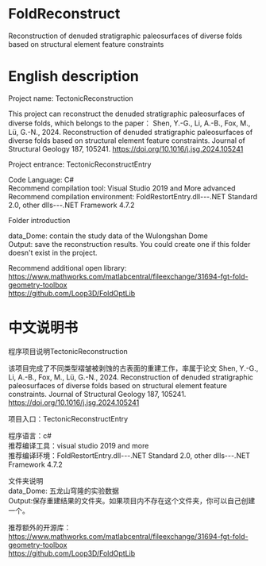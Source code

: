 # FoldReconstruct
Reconstruction of denuded stratigraphic paleosurfaces of diverse folds based on structural element feature constraints

# English description
Project name: TectonicReconstruction

This project can reconstruct the denuded stratigraphic paleosurfaces of diverse folds, which belongs to the paper：
Shen, Y.-G., Li, A.-B., Fox, M., Lü, G.-N., 2024. Reconstruction of denuded stratigraphic paleosurfaces of diverse folds based on structural element feature constraints. Journal of Structural Geology 187, 105241. https://doi.org/10.1016/j.jsg.2024.105241


Project entrance: TectonicReconstructEntry  

Code Language: C#  
Recommend compilation tool: Visual Studio 2019 and More advanced  
Recommend compilation environment: FoldRestortEntry.dll---.NET Standard 2.0, other dlls---.NET Framework 4.7.2  

Folder introduction

data_Dome: contain the study data of the Wulongshan Dome  
Output: save the reconstruction results. You could create one if this folder doesn't exist in the project.  

Recommend additional open library:
https://www.mathworks.com/matlabcentral/fileexchange/31694-fgt-fold-geometry-toolbox  
https://github.com/Loop3D/FoldOptLib  


# 中文说明书

程序项目说明TectonicReconstruction

该项目完成了不同类型褶皱被剥蚀的古表面的重建工作，率属于论文
Shen, Y.-G., Li, A.-B., Fox, M., Lü, G.-N., 2024. Reconstruction of denuded stratigraphic paleosurfaces of diverse folds based on structural element feature constraints. Journal of Structural Geology 187, 105241. https://doi.org/10.1016/j.jsg.2024.105241


项目入口：TectonicReconstructEntry

程序语言：c#  
推荐编译工具：visual studio 2019 and more  
推荐编译环境：FoldRestortEntry.dll---.NET Standard 2.0, other dlls---.NET Framework 4.7.2  

文件夹说明  
data_Dome: 五龙山穹隆的实验数据  
Output:保存重建结果的文件夹。如果项目内不存在这个文件夹，你可以自己创建一个。 

推荐额外的开源库：
https://www.mathworks.com/matlabcentral/fileexchange/31694-fgt-fold-geometry-toolbox  
https://github.com/Loop3D/FoldOptLib  
